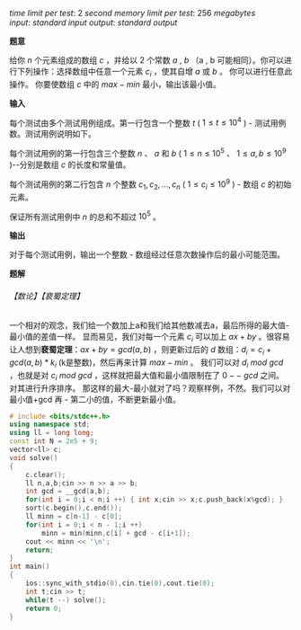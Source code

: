 $time\ limit\ per\ test:\ 2\ second$
$memory\ limit\ per\ test:\ 256\ megabytes$
$input:\ standard\ input$ 
$output:\ standard\ output$

**题意**

给你 $n$ 个元素组成的数组 $c$ ，并给以 $2$ 个常数 $a$ , $b$ （a , b 可能相同）。你可以进行下列操作：选择数组中任意一个元素 $c_i$ ，使其自增 $a$ 或 $b$ 。
你可以进行任意此操作。
你要使数组 $c$ 中的 $max - min$ 最小，输出该最小值。

**输入**

每个测试由多个测试用例组成。第一行包含一个整数 $t$ ( $1 \leq t \leq 10^4$ ) - 测试用例数。测试用例说明如下。

每个测试用例的第一行包含三个整数 $n$ 、 $a$ 和 $b$ ( $1 \leq n \leq 10^5$ 、 $1 \leq a, b \leq 10^9$ )--分别是数组 $c$ 的长度和常量值。

每个测试用例的第二行包含 $n$ 个整数 $c_1, c_2, \ldots, c_n$ ( $1 \leq c_i \leq 10^9$ ) - 数组 $c$ 的初始元素。

保证所有测试用例中 $n$ 的总和不超过 $10^5$ 。

**输出**

对于每个测试用例，输出一个整数 - 数组经过任意次数操作后的最小可能范围。

**题解**
###### 【数论】【裵蜀定理】
一个相对的观念，我们给一个数加上a和我们给其他数减去a，最后所得的最大值-最小值的差值一样。
显而易见，我们对每一个元素 $c_i$ 可以加上 $ax + by$ 。很容易让人想到**裵蜀定理**：$ax + by = gcd(a,b)$ ，则更新过后的 $d$ 数组：$d_i = c_i + gcd(a,b) * k_i$ (k是整数)，然后再来计算 $max - min$ 。
我们可以对 $d_i\ mod\ gcd$ ，也就是对 $c_i\ mod\ gcd$ ，这样就把最大值和最小值限制在了 $0 --\ gcd$ 之间。
对其进行升序排序。
那这样的最大-最小就对了吗？观察样例，不然。我们可以对最小值+gcd 再 - 第二小的值，不断更新最小值。 

```c++
# include <bits/stdc++.h>
using namespace std;
using ll = long long;
const int N = 2e5 + 9;
vector<ll> c;
void solve()
{
	c.clear();
	ll n,a,b;cin >> n >> a >> b;
	int gcd = __gcd(a,b);
	for(int i = 0;i < n;i ++) { int x;cin >> x;c.push_back(x%gcd); }
	sort(c.begin(),c.end());
	ll minn = c[n-1] - c[0];
	for(int i = 0;i < n - 1;i ++)
		minn = min(minn,c[i] + gcd - c[i+1]);
	cout << minn << '\n';
	return;
}
int main()
{
    ios::sync_with_stdio(0),cin.tie(0),cout.tie(0);
    int t;cin >> t;
    while(t --) solve();
    return 0;
}
```

